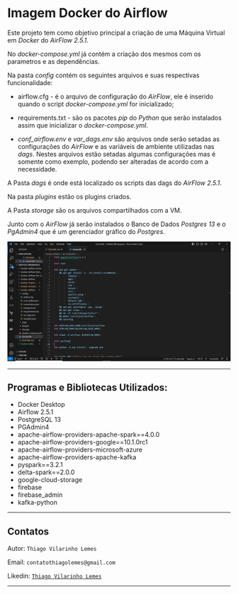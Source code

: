 #  Imagem Docker do Airflow

Este projeto tem como objetivo principal a criação de uma Máquina Virtual em <i>Docker</i> do <i>AirFlow 2.5.1</i>.

No <i>docker-compose.yml</i> já contém a criação dos mesmos com os parametros e as dependências.

Na pasta <i>config</i> contém os seguintes arquivos e suas respectivas funcionalidade:

* airflow.cfg - é o arquivo de configuração do <i>AirFlow</i>, ele é inserido quando o script <i>docker-compose.yml</i> for inicializado;

* requirements.txt - são os pacotes <i>pip</i> do <i>Python</i> que serão instalados assim que inicializar o <i>docker-compose.yml</i>.

* <i>conf_airflow.env</i>  e <i>var_dags.env</i> são arquivos onde serão setadas as configurações do <i>AirFlow</i> e as variáveis de ambiente utilizadas nas <i>dags</i>. Nestes arquivos estão setadas algumas configurações mas é somente como exemplo, podendo ser alteradas de acordo com a necessidade.

A Pasta <i>dags</i> é onde está localizado os scripts das dags do <i>AirFlow 2.5.1</i>.

Na pasta <i>plugins</i> estão os plugins criados.

A Pasta <i>storage</i> são os arquivos compartilhados com a VM.

Junto com o <i>AirFlow</i> já serão instalados o Banco de Dados <i>Postgres 13</i>  e o <i>PgAdmin4</i> que é um gerenciador gráfico do <i>Postgres</i>.

![](/images/print.PNG)

<hr>


## Programas e Bibliotecas Utilizados:</B>

* Docker Desktop
* Airflow 2.5.1
* PostgreSQL 13
* PGAdmin4
* apache-airflow-providers-apache-spark==4.0.0
* apache-airflow-providers-google==10.1.0rc1
* apache-airflow-providers-microsoft-azure
* apache-airflow-providers-apache-kafka
* pyspark==3.2.1
* delta-spark==2.0.0
* google-cloud-storage
* firebase
* firebase_admin
* kafka-python

<hr>

## Contatos 

Autor: `Thiago Vilarinho Lemes`

Email: `contatothiagolemes@gmail.com`

Likedin: [`Thiago Vilarinho Lemes`](https://www.linkedin.com/in/thiago-l-b1232727/)

<hr>
